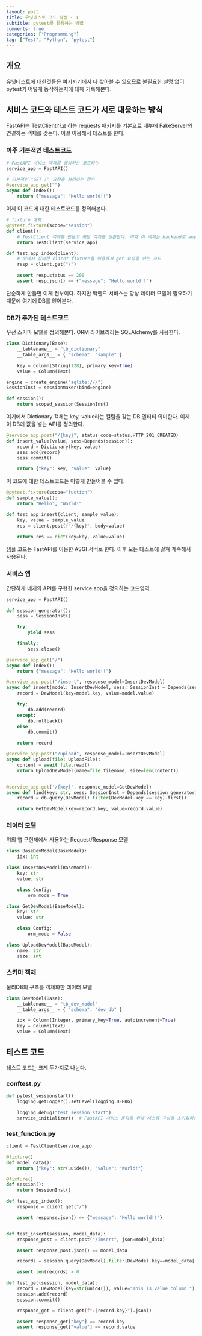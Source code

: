 ```yaml
---
layout: post
title: 유닛테스트 코드 작성 - 1
subtitle: pytest를 활용하는 방법
comments: true
categories: ["Programming"]
tag: ["Test", "Python", "pytest"]
---
```


## 개요

유닛테스트에 대한것들은 여기저기에서 다 찾아볼 수 있으므로 불필요한 설명 없이 pytest가 어떻게 동작하는지에 대해 기록해본다.

## 서비스 코드와 테스트 코드가 서로 대응하는 방식

FastAPI는 TestClient라고 하는 requests 패키지를 기본으로 내부에 FakeServer와 연결하는 객체를 갖는다. 이걸 이용해서 테스트를 한다.

### 아주 기본적인 테스트코드

``` python
# FastAPI 서비스 객체를 생성하는 코드라인
service_app = FastAPI()

# 기본적인 "GET /" 요청을 처리하는 함수
@service_app.get("")
async def index():
    return {"message": "Hello world!!"}
```

이제 이 코드에 대한 테스트코드를 정의해본다.

``` python
# fixture 예제
@pytest.fixture(scope="session")
def client():
    # TestClient 객체를 만들고 해당 객체를 반환한다. 이때 이 객체는 backend로 anyio 패키지를 사용한다. 이 비동기 패키지를 정의하는 파라미터는 asyncio, trio 등으로 선언할수있다.
    return TestClient(service_app)

def test_app_index(client):
    # 위에서 정의한 client fixture를 이용해서 get 요청을 하는 코드
    resp = client.get("/")

    assert resp.status == 200
    assert resp.json() == {"message": "Hello world!!"}
```

단순하게 만들면 이게 전부이다. 하지만 백엔드 서비스는 항상 데이터 모델이 필요하기 때문에 여기에 DB를 얹어본다.

### DB가 추가된 테스트코드

우선 스키마 모델을 정의해본다. ORM 라이브러리는 SQLAlchemy를 사용한다.

``` python
class Dictionary(Base):
    __tablename__ = "tb_dictionary"
    __table_args__ = { "schema": "sample" }

    key = Column(String(128), primary_key=True)
    value = Column(Text)

engine = create_engine("sqlite:///")
SessionInst = sessionmaker(bind=engine)

def session():
    return scoped_session(SessionInst)
```

여기에서 Dictionary 객체는 key, value라는 컬럼을 갖는 DB 엔티티 의미한다. 이제 이 DB에 값을 넣는 API를 정의한다.

``` python
@service_app.post("/{key}", status_code=status.HTTP_201_CREATED)
def insert_value(value, sess=Depends(session)):
    record = Dictionary(key, value)
    sess.add(record)
    sess.commit()

    return {"key": key, "value": value}
```

이 코드에 대한 테스트코드는 이렇게 만들어볼 수 있다.

``` python
@pytest.fixture(scope="fuction")
def sample_value():
    return "Hello", "World!"

def test_app_insert(client, sample_value):
    key, value = sample_value
    res = client.post(f"/{key}", body=value)
    
    return res == dict(key=key, value=value)
```

샘플 코드는 FastAPI를 이용한 ASGI 서버로 한다. 이후 모든 테스트에 걸쳐 계속해서 사용된다.

### 서비스 앱

간단하게 네개의 API를 구현한 service app을 정의하는 코드영역.

``` python
service_app = FastAPI()

def session_generator():
    sess = SessionInst()

    try:
        yield sess

    finally:
        sess.close()

@service_app.get("/")
async def index():
    return {"message": "Hello world!!"}

@service_app.post("/insert", response_model=InsertDevModel)
async def insert(model: InsertDevModel, sess: SessionInst = Depends(session_generator)):
    record = DevModel(key=model.key, value=model.value)

    try:
        db.add(record)
    except:
        db.rollback()
    else:
        db.commit()

    return record

@service_app.post("/upload", response_model=InsertDevModel)
async def upload(file: UploadFile):
    content = await file.read()
    return UploadDevModel(name=file.filename, size=len(content))


@service_app.get('/{key}', response_model=GetDevModel)
async def find(key: str, sess: SessionInst = Depends(session_generator)):
    record = db.query(DevModel).filter(DevModel.key == key).first()

    return GetDevModel(key=record.key, value=record.value)
```

### 데이터 모델

위의 앱 구현체에서 사용하는 Request/Response 모델

``` python
class BaseDevModel(BaseModel):
    idx: int

class InsertDevModel(BaseModel):
    key: str
    value: str

    class Config:
        orm_mode = True

class GetDevModel(BaseModel):
    key: str
    value: str

    class Config:
        orm_mode = False

class UploadDevModel(BaseModel):
    name: str
    size: int
```

### 스키마 객체

물리DB의 구조를 객체화한 데이터 모델

``` python
class DevModel(Base):
    __tablename__ = "tb_dev_model"
    __table_args__ = { "schema": "dev_db" }

    idx = Column(Integer, primary_key=True, autoincrement=True)
    key = Column(Text)
    value = Column(Text)
```

## 테스트 코드

테스트 코드는 크게 두가지로 나뉜다.

### conftest.py

``` python
def pytest_sessionstart():
    logging.getLogger().setLevel(logging.DEBUG)

    logging.debug("test session start")
    service_initializer()  # FastAPI 서비스 동작을 위해 시스템 구성을 초기화하는 함수
```

### test_function.py

``` python
client = TestClient(service_app)

@fixture()
def model_data():
    return {"key": str(uuid4()), "value": "World!"}

@fixture()
def session():
    return SessionInst()

def test_app_index():
    response = client.get("/")

    assert response.json() == {"message": "Hello world!!"}


def test_insert(session, model_data):
    response_post = client.post("/insert", json=model_data)

    assert response_post.json() == model_data

    records = session.query(DevModel).filter(DevModel.key==model_data['key']).all()

    assert len(records) > 0

def test_get(session, model_data):
    record = DevModel(key=str(uuid4()), value="This is value column.")
    session.add(record)
    session.commit()

    response_get = client.get(f"/{record.key}").json()

    assert response_get["key"] == record.key
    assert response_get["value"] == record.value
```
